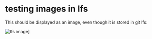 # testing images in lfs

This should be displayed as an image, even though it is stored in git lfs:

![lfs image](./images/test-image.png)]
